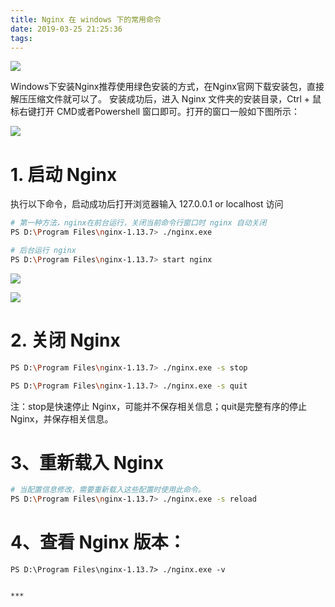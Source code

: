 ```yaml
---
title: Nginx 在 windows 下的常用命令
date: 2019-03-25 21:25:36
tags:
---
```

![](https://blog-1251468774.cos.ap-shanghai.myqcloud.com/2019331_nginx00.png)

Windows下安装Nginx推荐使用绿色安装的方式，在Nginx官网下载安装包，直接解压压缩文件就可以了。
安装成功后，进入 Nginx 文件夹的安装目录，Ctrl + 鼠标右键打开 CMD或者Powershell 窗口即可。打开的窗口一般如下图所示：

![](https://blog-1251468774.cos.ap-shanghai.myqcloud.com/2019331_nginx01.png)


# 1. 启动 Nginx

执行以下命令，启动成功后打开浏览器输入 127.0.0.1 or localhost 访问

``` bash
# 第一种方法，nginx在前台运行，关闭当前命令行窗口时 nginx 自动关闭
PS D:\Program Files\nginx-1.13.7> ./nginx.exe

# 后台运行 nginx
PS D:\Program Files\nginx-1.13.7> start nginx
```

![](https://blog-1251468774.cos.ap-shanghai.myqcloud.com/2019331_nginx02.png)

![](https://blog-1251468774.cos.ap-shanghai.myqcloud.com/2019331_nginx03.png)

# 2. 关闭 Nginx

```bash
PS D:\Program Files\nginx-1.13.7> ./nginx.exe -s stop

PS D:\Program Files\nginx-1.13.7> ./nginx.exe -s quit
```
注：stop是快速停止 Nginx，可能并不保存相关信息；quit是完整有序的停止 Nginx，并保存相关信息。

# 3、重新载入 Nginx

```bash
# 当配置信息修改，需要重新载入这些配置时使用此命令。
PS D:\Program Files\nginx-1.13.7> ./nginx.exe -s reload
```

# 4、查看 Nginx 版本：

```
PS D:\Program Files\nginx-1.13.7> ./nginx.exe -v
```

~~~

***
